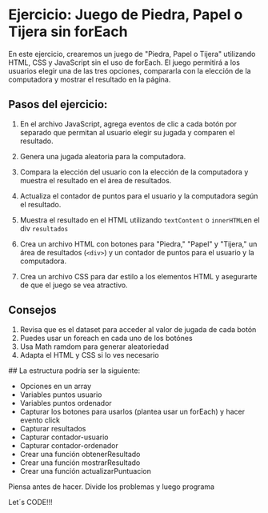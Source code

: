 # Ejercicio: Juego de Piedra, Papel o Tijera sin forEach

En este ejercicio, crearemos un juego de "Piedra, Papel o Tijera" utilizando HTML, CSS y JavaScript sin el uso de forEach. El juego permitirá a los usuarios elegir una de las tres opciones, compararla con la elección de la computadora y mostrar el resultado en la página.

## Pasos del ejercicio:

1. En el archivo JavaScript, agrega eventos de clic a cada botón por separado que permitan al usuario elegir su jugada y comparen el resultado.

2. Genera una jugada aleatoria para la computadora.

3. Compara la elección del usuario con la elección de la computadora y muestra el resultado en el área de resultados.

4. Actualiza el contador de puntos para el usuario y la computadora según el resultado.

5. Muestra el resultado en el HTML utilizando `textContent` o `innerHTML`en el div `resultados` 



1. Crea un archivo HTML con botones para "Piedra," "Papel" y "Tijera," un área de resultados (`<div>`) y un contador de puntos para el usuario y la computadora.

2. Crea un archivo CSS para dar estilo a los elementos HTML y asegurarte de que el juego se vea atractivo.

## Consejos

1. Revisa que es el dataset para acceder al valor de jugada de cada botón
2. Puedes usar un foreach en cada uno de los botónes
3. Usa Math ramdom para generar aleatoriedad
4. Adapta el HTML y CSS si lo ves necesario

## La estructura podría ser la siguiente:

- Opciones en un array
- Variables puntos usuario
- Variables puntos ordenador
- Capturar los botones para usarlos (plantea usar un forEach) y hacer evento click
- Capturar resultados
- Capturar contador-usuario
- Capturar contador-ordenador
- Crear una función obtenerResultado
- Crear una función mostrarResultado
- Crear una función actualizarPuntuacion

Piensa antes de hacer. Divide los problemas y luego programa

Let´s CODE!!!